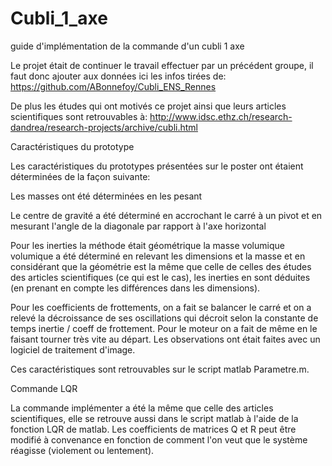 # Cubli_1_axe
guide d'implémentation de la commande d'un cubli 1 axe

Le projet était de continuer le travail effectuer par un précédent groupe, il faut donc ajouter aux données ici les infos tirées de:
https://github.com/ABonnefoy/Cubli_ENS_Rennes

De plus les études qui ont motivés ce projet ainsi que leurs articles scientifiques sont retrouvables à:
http://www.idsc.ethz.ch/research-dandrea/research-projects/archive/cubli.html

Caractéristiques du prototype

Les caractéristiques du prototypes présentées sur le poster ont étaient déterminées de la façon suivante:

Les masses ont été déterminées en les pesant 

Le centre de gravité a été déterminé en accrochant le carré à un pivot et en mesurant l'angle de la diagonale par rapport à l'axe horizontal

Pour les inerties la méthode était géométrique la masse volumique volumique a été déterminé en relevant les dimensions et la masse et en considérant que la géométrie est la même que celle de celles des études des articles scientifiques (ce qui est le cas), les inerties en sont déduites (en prenant en compte les différences dans les dimensions).

Pour les coefficients de frottements, on a fait se balancer le carré et on a relevé la décroissance de ses oscillations qui décroit selon la constante de temps inertie / coeff de frottement. Pour le moteur on a fait de même en le faisant tourner très vite au départ. Les observations ont était faites avec un logiciel de traitement d'image.

Ces caractéristiques sont retrouvables sur le script matlab Parametre.m.

Commande LQR 

La commande implémenter a été la même que celle des articles scientifiques, elle se retrouve aussi dans le script matlab à l'aide de la fonction LQR de matlab. Les coefficients de matrices Q et R peut être modifié à convenance en fonction de comment l'on veut que le système réagisse (violement ou lentement).
